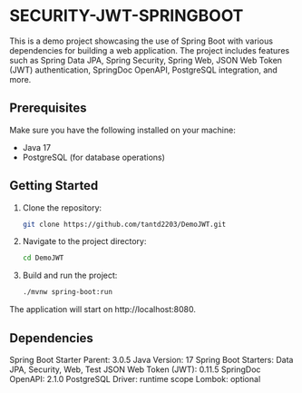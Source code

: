 # SECURITY-JWT-SPRINGBOOT

This is a demo project showcasing the use of Spring Boot with various dependencies for building a web application. The project includes features such as Spring Data JPA, Spring Security, Spring Web, JSON Web Token (JWT) authentication, SpringDoc OpenAPI, PostgreSQL integration, and more.

## Prerequisites

Make sure you have the following installed on your machine:

- Java 17
- PostgreSQL (for database operations)

## Getting Started

1. Clone the repository:

   ```bash
   git clone https://github.com/tantd2203/DemoJWT.git

2. Navigate to the project directory:
    ```bash
   cd DemoJWT
    
3. Build and run the project:
     ```bash
     ./mvnw spring-boot:run
     
The application will start on http://localhost:8080.

## Dependencies
Spring Boot Starter Parent: 3.0.5
Java Version: 17
Spring Boot Starters: Data JPA, Security, Web, Test
JSON Web Token (JWT): 0.11.5
SpringDoc OpenAPI: 2.1.0
PostgreSQL Driver: runtime scope
Lombok: optional

